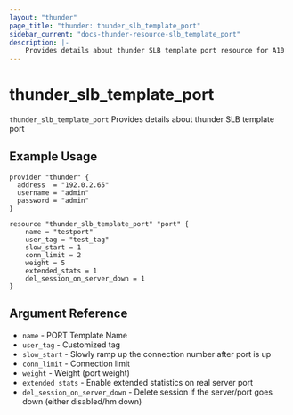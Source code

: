```yaml
---
layout: "thunder"
page_title: "thunder: thunder_slb_template_port"
sidebar_current: "docs-thunder-resource-slb_template_port"
description: |-
    Provides details about thunder SLB template port resource for A10
---
```


# thunder\_slb\_template\_port

`thunder_slb_template_port` Provides details about thunder SLB template port
## Example Usage


```hcl
provider "thunder" {
  address  = "192.0.2.65"
  username = "admin"
  password = "admin"
}

resource "thunder_slb_template_port" "port" {
	name = "testport"
	user_tag = "test_tag"
	slow_start = 1
	conn_limit = 2
	weight = 5
	extended_stats = 1
	del_session_on_server_down = 1
}
```

## Argument Reference

* `name` - PORT Template Name
* `user_tag` - Customized tag
* `slow_start` - Slowly ramp up the connection number after port is up
* `conn_limit` - Connection limit
* `weight` - Weight (port weight)
* `extended_stats` - Enable extended statistics on real server port
* `del_session_on_server_down` - Delete session if the server/port goes down (either disabled/hm down)




